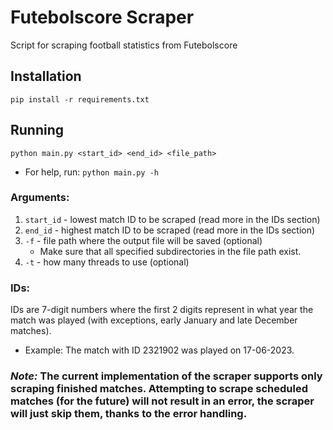 # Futebolscore Scraper

Script for scraping football statistics from Futebolscore

## Installation

`pip install -r requirements.txt`

## Running

`python main.py <start_id> <end_id> <file_path>`

- For help, run: `python main.py -h`

### Arguments:

1. `start_id` - lowest match ID to be scraped (read more in the IDs section)
2. `end_id` - highest match ID to be scraped (read more in the IDs section)
3. `-f` - file path where the output file will be saved (optional)
   - Make sure that all specified subdirectories in the file path exist.
4. `-t` - how many threads to use (optional)

### IDs:

IDs are 7-digit numbers where the first 2 digits represent in what year the match was played (with exceptions, early January and late December matches).

- Example: The match with ID 2321902 was played on 17-06-2023.

### _Note:_ The current implementation of the scraper supports only scraping finished matches. Attempting to scrape scheduled matches (for the future) will not result in an error, the scraper will just skip them, thanks to the error handling.
